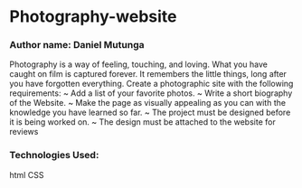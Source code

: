 # Photography-website
### Author name: Daniel Mutunga
Photography is a way of feeling, touching, and loving. What you have caught on film is captured forever. 
It remembers the little things, long after you have forgotten everything. Create a photographic site with the following requirements:
   ~ Add a list of your favorite photos.
   ~ Write a short biography of the Website.
   ~ Make the page as visually appealing as you can with the knowledge you have learned so far.
   ~ The project must be designed before it is being worked on.
   ~ The design must be attached to the website for reviews

### Technologies Used:
html
CSS

